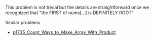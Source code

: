 This problem is not trivial but the details are straightforward once we recognized that "the FIRST of nums[...] is DEFINITELY ROOT".

Similar problems
- [p1735_Count_Ways_to_Make_Array_With_Product](https://github.com/genxium/Leetcode/tree/master/p1735_Count_Ways_to_Make_Array_With_Product)
